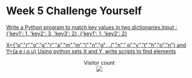 # Week 5 Challenge Yourself


[Write a Python program to match key values in two dictionaries.Input : {'key1': 1, 'key2': 3, 'key3': 2}, {'key1': 1, 'key2': 2} ](https://github.com/atharva-narkhede/Python/blob/main/Week%205/Challenge%20Yourself/match_key_values.py)

[X={”p‟,‟r‟,‟o‟,‟g‟,‟r‟,‟a‟,‟m‟,‟m‟,‟i‟,‟n‟,‟g‟, „i‟,‟n‟,‟ p‟,‟y‟,‟t‟,‟h‟,‟o‟,‟n‟} and Y={a,e,i,o,u} Using python sets X and Y, write scripts to find elements](https://github.com/adivishnu-a/Python/blob/main/Week%205/Challenge%20Yourself/sets_X_and_Y.py)

[]()

[]()

[]()

[]()

[]()

[]()

[]()

[]()

<p align="center"> 
  Visitor count<br>
  <img src="https://profile-counter.glitch.me/atharva-narkhede-pythonw5cy/count.svg" />
</p>
